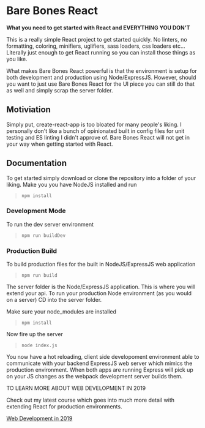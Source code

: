 # Bare Bones React

**What you need to get started with React and EVERYTHING YOU DON'T**    

This is a really simple React project to get started quickly.  No linters, no formatting, coloring, minifiers, uglifiers, sass loaders, css loaders etc... Literally just enough to get React running so you can install those things as you like. 

What makes Bare Bones React powerful is that the environment is setup for both development and production using Node/ExpressJS.   However, should you want to just use Bare Bones React for the UI piece you can still do that as well and simply scrap the server folder. 

## Motiviation

Simply put, create-react-app is too bloated for many people's liking.  I personally don't like a bunch of opinionated built in config files for unit testing and ES linting I didn't approve of.  Bare Bones React will not get in your way when getting started with React. 

## Documentation

To get started simply download or clone the repository into a folder of your liking.  Make you you have NodeJS installed and run

> `npm install`

### Development Mode

To run the dev server environment

> `npm run buildDev`

### Production Build

To build production files for the built in NodeJS/ExpressJS web application

> `npm run build`

The server folder is the Node/ExpressJS application.  This is where you will extend your api.  To run your production Node environment (as you would on a server) CD into the server folder. 

Make sure your node_modules are installed

> `npm install`

Now fire up the server

> `node index.js`

You now have a hot reloading, client side developoment environment able to communicate with your backend ExpressJS web server which mimics the production environment.   When both apps are running Express will pick up on your JS changes as the webpack development server builds them. 

TO LEARN MORE ABOUT WEB DEVELOPMENT IN 2019

Check out my latest course which goes into much more detail with extending React for production environments. 

[Web Development in 2019](https://www.udemy.com/web-development-in-2019-from-start-to-finish/?couponCode=DISCOUNTBAREBONES)
